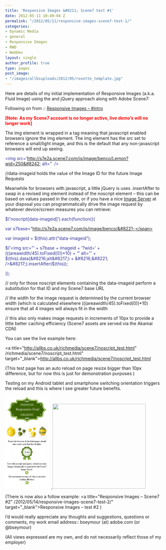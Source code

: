 ```yaml
---
title: 'Responsive Images &#8211; Scene7 test #1'
date: 2012-05-11 10:49:04 Z
permalink: "/2012/05/11/responsive-images-scene7-test-1/"
categories:
- Dynamic Media
- general
- Responsive Images
- RWD
- WebDev
layout: single
author_profile: true
type: pages
post_image:
- "/images/allbsuploads/2012/05/rosette_template.jpg"
---
```


Here are details of my initial implementation of Responsive Images (a.k.a. Fluid Image) using the <noscript> and jQuery approach along with Adobe Scene7:

Following on from :: [Responsive Images &#8211; #intro](http://allbs.co.uk/2012/05/11/responsive-images-intro/ "Responsive Images – #intro")

**<span style="color: #ff0000;">[Note: As my Scene7 account is no longer active, live demo&#8217;s will no longer work]</span>**

The img element is wrapped in a <noscript> tag meaning that javascript enabled browsers ignore the img element. The img element has the src set to reference a small/light image, and this is the default that any non-javascript browsers will end up seeing.

<span style="color: #333399;"><noscript data-imageid=&#8217;Lemon&#8217;></span>

<span style="color: #333399;"><img src=&#8217;http://s7e2a.scene7.com/is/image/benco/Lemon?wid=250&#8242; alt=&#8221;  /></span>

<span style="color: #333399;"></noscript></span>

//data-imageid holds the value of the Image ID for the future Image Requests

Meanwhile for browsers with javascript, a little jQuery is uses .insertAfter to swap in a revised img element instead of the noscript element &#8211; this can be based on values passed in the code, or if you have a nice <a title="http://www.scene7.com/" href="http://www.scene7.com/" target="_blank">Image Server</a> at your disposal you can programmatically drive the image request by whatever device/screen measures you can retrieve:

<span style="color: #333399;">$(&#8216;noscript[data-imageid]&#8217;).each(function(){</span>

<span style="color: #333399;">var s7base=&#8221;http://s7e2a.scene7.com/is/image/benco/&#8221;;</span>

 <span style="color: #333399;">var imageid = $(this).attr(&#8220;data-imageid&#8221;);</span>

<span style="color: #333399;">$(&#8216;<img src=&#8221;&#8216; + s7base + imageid + &#8216;?wid=&#8217; + (((areawidth/45).toFixed(0))*10) + &#8216;&#8221; alt=&#8221;&#8216; + $(this).data(&#8216;alt&#8217;) + &#8216;&#8221; />&#8217;).insertAfter($(this));</span>

 <span style="color: #333399;">});</span>

// only for those noscript elements containing the data-imageid perform a substitution for that ID and my Scene7 base URL

// the width for the image request is determined by the current browser width (which is calculated elsewhere (((areawidth/45).toFixed(0))*10) ensure that all 4 images will always fit in the width

// this also only makes image requests in increments of 10px to provide a little better caching efficiency (Scene7 assets are served via the Akamai CDN)

You can see the live example here:

<a title="http://allbs.co.uk/richmedia/scene7/noscript_test.html" /richmedia/scene7/noscript_test.html" target="_blank">http://allbs.co.uk/richmedia/scene7/noscript_test.html</a>

(This test page has an auto reload on page resize bigger than 10px difference, but for now this is just for demonstration purposes )

Testing on my Android tablet and smartphone switching orientation triggers the reload and this is where I see greater future benefits.

[<img class="alignnone size-medium wp-image-602" title="ResponsiveImages1" src="/images/allbsuploads/2012/05/ResponsiveImages1-141x300.png" alt="" width="141" height="300" />](http://ox10.it/allbs/richmedia/scene7/noscript_test.html)  [ <img class="alignnone size-medium wp-image-603" title="ResponsiveImages2" src="/images/allbsuploads/2012/05/ResponsiveImages2-300x273.png" alt="" width="300" height="273" srcset="/images/allbsuploads/2012/05/ResponsiveImages2-300x273.png 300w, /images/allbsuploads/2012/05/ResponsiveImages2.png 979w" sizes="(max-width: 300px) 100vw, 300px" />](http://ox10.it/allbs/richmedia/scene7/noscript_test.html)

(There is now also a follow example: <a title="Responsive Images – Scene7 #2" /2012/05/14/responsive-images-scene7-test-2/" target="_blank">Responsive Images &#8211; test #2</a> )

I&#8217;d would really appreciate any thoughts and suggestions, questions or comments, my work email address:: bseymour (at) adobe.com (or @bseymour)

(All views expressed are my own, and do not necessarily reflect those of my employer)
